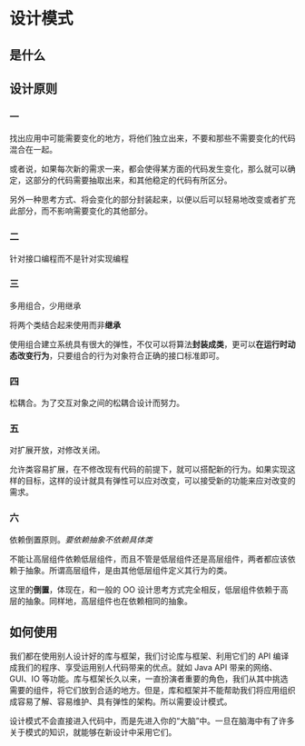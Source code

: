 # 设计模式

## 是什么

## 设计原则

### 一

找出应用中可能需要变化的地方，将他们独立出来，不要和那些不需要变化的代码混合在一起。

或者说，如果每次新的需求一来，都会使得某方面的代码发生变化，那么就可以确定，这部分的代码需要抽取出来，和其他稳定的代码有所区分。

另外一种思考方式、将会变化的部分封装起来，以便以后可以轻易地改变或者扩充此部分，而不影响需要变化的其他部分。

### 二

针对接口编程而不是针对实现编程

### 三

多用组合，少用继承

将两个类结合起来使用而非**继承**

使用组合建立系统具有很大的弹性，不仅可以将算法**封装成类**，更可以**在运行时动态改变行为**，只要组合的行为对象符合正确的接口标准即可。

### 四

松耦合。为了交互对象之间的松耦合设计而努力。

### 五

对扩展开放，对修改关闭。

允许类容易扩展，在不修改现有代码的前提下，就可以搭配新的行为。如果实现这样的目标，这样的设计就具有弹性可以应对改变，可以接受新的功能来应对改变的需求。

### 六

依赖倒置原则。*要依赖抽象不依赖具体类*

不能让高层组件依赖低层组件，而且不管是低层组件还是高层组件，两者都应该依赖于抽象。所谓高层组件，是由其他低层组件定义其行为的类。

这里的**倒置**，体现在，和一般的 OO 设计思考方式完全相反，低层组件依赖于高层的抽象。同样地，高层组件也在依赖相同的抽象。

## 如何使用

我们都在使用别人设计好的库与框架，我们讨论库与框架、利用它们的 API 编译成我们的程序、享受运用别人代码带来的优点。就如 Java API 带来的网络、GUI、IO 等功能。库与框架长久以来，一直扮演者重要的角色，我们从其中挑选需要的组件，将它们放到合适的地方。但是，库和框架并不能帮助我们将应用组织成容易了解、容易维护、具有弹性的架构。所以需要设计模式。

设计模式不会直接进入代码中，而是先进入你的“大脑”中。一旦在脑海中有了许多关于模式的知识，就能够在新设计中采用它们。

